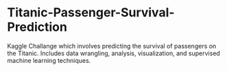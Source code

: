 # Titanic-Passenger-Survival-Prediction
Kaggle Challange which involves predicting the survival of passengers on the Titanic. Includes data wrangling, analysis, visualization, and supervised machine learning techniques.
